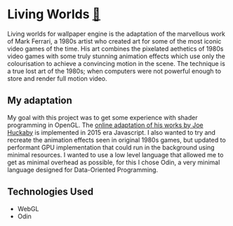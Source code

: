 # Living Worlds [🔗](https://github.com/tctom/living-worlds)

Living worlds for wallpaper engine is the adaptation of the marvellous work of Mark Ferrari, a 1980s artist who created art for some of the most iconic video games of the time. His art combines the pixelated aethetics of 1980s video games with some truly stunning animation effects which use only the colourisation to achieve a convincing motion in the scene. The technique is a true lost art of the 1980s; when computers were not powerful enough to store and render full motion video.

## My adaptation

My goal with this project was to get some experience with shader programming in OpenGL. The [online adaptation of his works by Joe Huckaby](https://www.effectgames.com/games/living-worlds) is implemented in 2015 era Javascript. I also wanted to try and recreate the animation effects seen in original 1980s games, but updated to performant GPU implementation that could run in the background using minimal resources. I wanted to use a low level language that allowed me to get as minimal overhead as possible, for this I chose Odin, a very minimal language designed for Data-Oriented Programming.

## Technologies Used

- WebGL
- Odin





